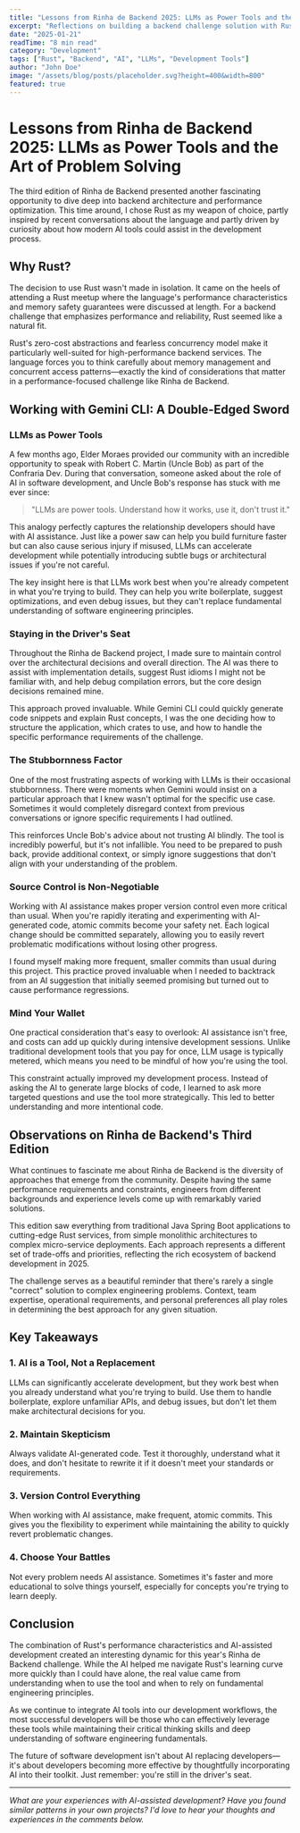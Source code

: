 ```yaml
---
title: "Lessons from Rinha de Backend 2025: LLMs as Power Tools and the Art of Problem Solving"
excerpt: "Reflections on building a backend challenge solution with Rust and Gemini CLI, exploring how LLMs can be powerful development tools when used wisely."
date: "2025-01-21"
readTime: "8 min read"
category: "Development"
tags: ["Rust", "Backend", "AI", "LLMs", "Development Tools"]
author: "John Doe"
image: "/assets/blog/posts/placeholder.svg?height=400&width=800"
featured: true
---
```


# Lessons from Rinha de Backend 2025: LLMs as Power Tools and the Art of Problem Solving

The third edition of Rinha de Backend presented another fascinating opportunity to dive deep into backend architecture and performance optimization. This time around, I chose Rust as my weapon of choice, partly inspired by recent conversations about the language and partly driven by curiosity about how modern AI tools could assist in the development process.

## Why Rust?

The decision to use Rust wasn't made in isolation. It came on the heels of attending a Rust meetup where the language's performance characteristics and memory safety guarantees were discussed at length. For a backend challenge that emphasizes performance and reliability, Rust seemed like a natural fit.

Rust's zero-cost abstractions and fearless concurrency model make it particularly well-suited for high-performance backend services. The language forces you to think carefully about memory management and concurrent access patterns—exactly the kind of considerations that matter in a performance-focused challenge like Rinha de Backend.

## Working with Gemini CLI: A Double-Edged Sword

### LLMs as Power Tools

A few months ago, Elder Moraes provided our community with an incredible opportunity to speak with Robert C. Martin (Uncle Bob) as part of the Confraria Dev. During that conversation, someone asked about the role of AI in software development, and Uncle Bob's response has stuck with me ever since:

> "LLMs are power tools. Understand how it works, use it, don't trust it."

This analogy perfectly captures the relationship developers should have with AI assistance. Just like a power saw can help you build furniture faster but can also cause serious injury if misused, LLMs can accelerate development while potentially introducing subtle bugs or architectural issues if you're not careful.

The key insight here is that LLMs work best when you're already competent in what you're trying to build. They can help you write boilerplate, suggest optimizations, and even debug issues, but they can't replace fundamental understanding of software engineering principles.

### Staying in the Driver's Seat

Throughout the Rinha de Backend project, I made sure to maintain control over the architectural decisions and overall direction. The AI was there to assist with implementation details, suggest Rust idioms I might not be familiar with, and help debug compilation errors, but the core design decisions remained mine.

This approach proved invaluable. While Gemini CLI could quickly generate code snippets and explain Rust concepts, I was the one deciding how to structure the application, which crates to use, and how to handle the specific performance requirements of the challenge.

### The Stubbornness Factor

One of the most frustrating aspects of working with LLMs is their occasional stubbornness. There were moments when Gemini would insist on a particular approach that I knew wasn't optimal for the specific use case. Sometimes it would completely disregard context from previous conversations or ignore specific requirements I had outlined.

This reinforces Uncle Bob's advice about not trusting AI blindly. The tool is incredibly powerful, but it's not infallible. You need to be prepared to push back, provide additional context, or simply ignore suggestions that don't align with your understanding of the problem.

### Source Control is Non-Negotiable

Working with AI assistance makes proper version control even more critical than usual. When you're rapidly iterating and experimenting with AI-generated code, atomic commits become your safety net. Each logical change should be committed separately, allowing you to easily revert problematic modifications without losing other progress.

I found myself making more frequent, smaller commits than usual during this project. This practice proved invaluable when I needed to backtrack from an AI suggestion that initially seemed promising but turned out to cause performance regressions.

### Mind Your Wallet

One practical consideration that's easy to overlook: AI assistance isn't free, and costs can add up quickly during intensive development sessions. Unlike traditional development tools that you pay for once, LLM usage is typically metered, which means you need to be mindful of how you're using the tool.

This constraint actually improved my development process. Instead of asking the AI to generate large blocks of code, I learned to ask more targeted questions and use the tool more strategically. This led to better understanding and more intentional code.

## Observations on Rinha de Backend's Third Edition

What continues to fascinate me about Rinha de Backend is the diversity of approaches that emerge from the community. Despite having the same performance requirements and constraints, engineers from different backgrounds and experience levels come up with remarkably varied solutions.

This edition saw everything from traditional Java Spring Boot applications to cutting-edge Rust services, from simple monolithic architectures to complex micro-service deployments. Each approach represents a different set of trade-offs and priorities, reflecting the rich ecosystem of backend development in 2025.

The challenge serves as a beautiful reminder that there's rarely a single "correct" solution to complex engineering problems. Context, team expertise, operational requirements, and personal preferences all play roles in determining the best approach for any given situation.

## Key Takeaways

### 1. AI is a Tool, Not a Replacement

LLMs can significantly accelerate development, but they work best when you already understand what you're trying to build. Use them to handle boilerplate, explore unfamiliar APIs, and debug issues, but don't let them make architectural decisions for you.

### 2. Maintain Skepticism

Always validate AI-generated code. Test it thoroughly, understand what it does, and don't hesitate to rewrite it if it doesn't meet your standards or requirements.

### 3. Version Control Everything

When working with AI assistance, make frequent, atomic commits. This gives you the flexibility to experiment while maintaining the ability to quickly revert problematic changes.

### 4. Choose Your Battles

Not every problem needs AI assistance. Sometimes it's faster and more educational to solve things yourself, especially for concepts you're trying to learn deeply.

## Conclusion

The combination of Rust's performance characteristics and AI-assisted development created an interesting dynamic for this year's Rinha de Backend challenge. While the AI helped me navigate Rust's learning curve more quickly than I could have alone, the real value came from understanding when to use the tool and when to rely on fundamental engineering principles.

As we continue to integrate AI tools into our development workflows, the most successful developers will be those who can effectively leverage these tools while maintaining their critical thinking skills and deep understanding of software engineering fundamentals.

The future of software development isn't about AI replacing developers—it's about developers becoming more effective by thoughtfully incorporating AI into their toolkit. Just remember: you're still in the driver's seat.

---

*What are your experiences with AI-assisted development? Have you found similar patterns in your own projects? I'd love to hear your thoughts and experiences in the comments below.*

